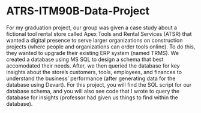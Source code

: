 # ATRS-ITM90B-Data-Project

For my graduation project, our group was given a case study about a fictional tool rental store called Apex Tools and Rental Services (ATSR) that wanted a digital presence to serve larger organizations on construction projects (where people and organizations can order tools online). To do this, they wanted to upgrade their existing ERP system (named TRMS). 
We created a database using MS SQL to design a schema that best accomodated their needs. After, we then queried the database for key insights about the store’s customers, tools, employees, and finances to understand the business’ performance (after generating data for the database using Devart). For this project, you will find the SQL script for our database schema, and you will also see code that I wrote to query the database for insights (professor had given us things to find within the database).
